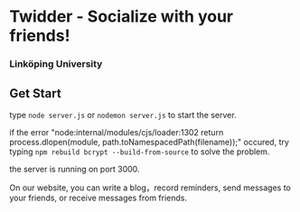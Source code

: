# Twidder - Socialize with your friends!

### Linköping University

## Get Start
type `node server.js` or `nodemon server.js` to start the server.

if the error "node:internal/modules/cjs/loader:1302
return process.dlopen(module, path.toNamespacedPath(filename));" occured, try typing `npm rebuild bcrypt --build-from-source` to solve the problem.

the server is running on port 3000.

On our website, you can write a blog，record reminders, send messages to your friends, or receive messages from friends.
